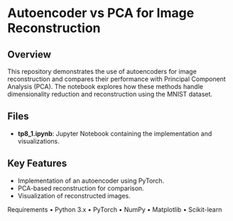 # Autoencoder vs PCA for Image Reconstruction

## Overview
This repository demonstrates the use of autoencoders for image reconstruction and compares their performance with Principal Component Analysis (PCA). The notebook explores how these methods handle dimensionality reduction and reconstruction using the MNIST dataset.

## Files
- **tp8_1.ipynb**: Jupyter Notebook containing the implementation and visualizations.

## Key Features
- Implementation of an autoencoder using PyTorch.
- PCA-based reconstruction for comparison.
- Visualization of reconstructed images.

Requirements
	•	Python 3.x
	•	PyTorch
	•	NumPy
	•	Matplotlib
	•	Scikit-learn

